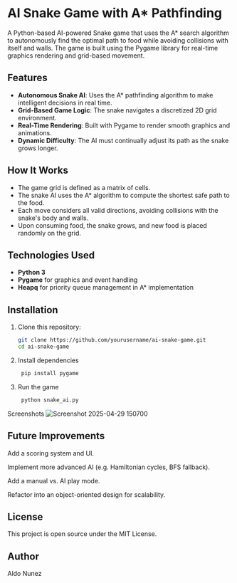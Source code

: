 # AI Snake Game with A* Pathfinding

A Python-based AI-powered Snake game that uses the A* search algorithm to autonomously find the optimal path to food while avoiding collisions with itself and walls. The game is built using the Pygame library for real-time graphics rendering and grid-based movement.

## Features

- **Autonomous Snake AI**: Uses the A* pathfinding algorithm to make intelligent decisions in real time.
- **Grid-Based Game Logic**: The snake navigates a discretized 2D grid environment.
- **Real-Time Rendering**: Built with Pygame to render smooth graphics and animations.
- **Dynamic Difficulty**: The AI must continually adjust its path as the snake grows longer.

## How It Works

- The game grid is defined as a matrix of cells.
- The snake AI uses the A* algorithm to compute the shortest safe path to the food.
- Each move considers all valid directions, avoiding collisions with the snake's body and walls.
- Upon consuming food, the snake grows, and new food is placed randomly on the grid.

## Technologies Used

- **Python 3**
- **Pygame** for graphics and event handling
- **Heapq** for priority queue management in A* implementation

## Installation

1. Clone this repository:
   ```bash
   git clone https://github.com/yourusername/ai-snake-game.git
   cd ai-snake-game
2. Install dependencies
   ```bash
    pip install pygame
3. Run the game
   ```bash
    python snake_ai.py
Screenshots
![Screenshot 2025-04-29 150700](https://github.com/user-attachments/assets/17768f69-b429-4b32-b56c-f23403a5d783)

## Future Improvements
Add a scoring system and UI.

Implement more advanced AI (e.g. Hamiltonian cycles, BFS fallback).

Add a manual vs. AI play mode.

Refactor into an object-oriented design for scalability.

## License
This project is open source under the MIT License.

## Author
Aldo Nunez
